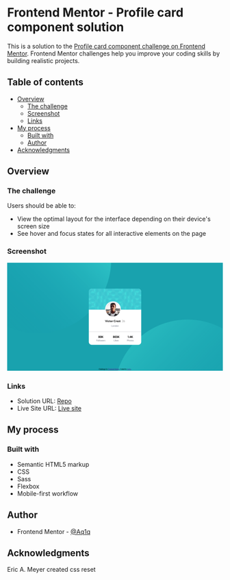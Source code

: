 # Frontend Mentor - Profile card component solution

This is a solution to the [Profile card component challenge on Frontend Mentor](https://www.frontendmentor.io/challenges/profile-card-component-cfArpWshJ). Frontend Mentor challenges help you improve your coding skills by building realistic projects. 

## Table of contents

- [Overview](#overview)
  - [The challenge](#the-challenge)
  - [Screenshot](#screenshot)
  - [Links](#links)
- [My process](#my-process)
  - [Built with](#built-with)
  - [Author](#author)
- [Acknowledgments](#acknowledgments)
## Overview

### The challenge

Users should be able to:

- View the optimal layout for the interface depending on their device's screen size
- See hover and focus states for all interactive elements on the page

### Screenshot
![](./screenshot.png)

### Links

- Solution URL: [Repo](https://github.com/Aq1q/Profile-card)
- Live Site URL: [Live site](https://aq1q.github.io/Profile-card)

## My process

### Built with

- Semantic HTML5 markup
- CSS
- Sass
- Flexbox
- Mobile-first workflow

## Author

- Frontend Mentor - [@Aq1q](https://www.frontendmentor.io/profile/Aq1q)


## Acknowledgments

Eric A. Meyer created css reset